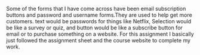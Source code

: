 Some of the forms that I have come across have been email subscription buttons and password and username forms.They are used to help get more customers.
text would be passwords for things like Netflix, Selection would be like a survey or quiz, and button would be like a subscribe button for email or to purchase something on a website.
For this assignment I basically just followed the assignment sheet and the course website to complete my work. 

